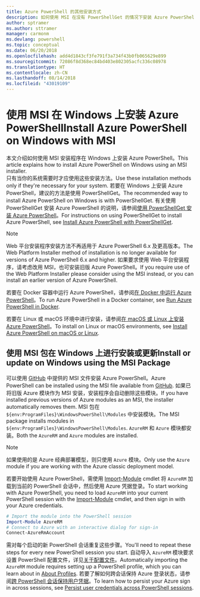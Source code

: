 ```yaml
---
title: Azure PowerShell 的其他安装方式
description: 如何使用 MSI 在没有 PowerShellGet 的情况下安装 Azure PowerShell
author: sptramer
ms.author: sttramer
manager: carmonm
ms.devlang: powershell
ms.topic: conceptual
ms.date: 06/20/2018
ms.openlocfilehash: add4d1843cf3fe791f3a734f43b0fb065629e899
ms.sourcegitcommit: 72086f8d368ec84bd403e802305acfc336c08978
ms.translationtype: HT
ms.contentlocale: zh-CN
ms.lasthandoff: 08/14/2018
ms.locfileid: "43019109"
---
```

# <a name="install-azure-powershell-on-windows-with-msi"></a><span data-ttu-id="e456b-103">使用 MSI 在 Windows 上安装 Azure PowerShell</span><span class="sxs-lookup"><span data-stu-id="e456b-103">Install Azure PowerShell on Windows with MSI</span></span>

<span data-ttu-id="e456b-104">本文介绍如何使用 MSI 安装程序在 Windows 上安装 Azure PowerShell。</span><span class="sxs-lookup"><span data-stu-id="e456b-104">This article explains how to install Azure PowerShell on Windows using an MSI installer.</span></span>  
<span data-ttu-id="e456b-105">只有当你的系统需要时才应使用这些安装方法。</span><span class="sxs-lookup"><span data-stu-id="e456b-105">Use these installation methods only if they're necessary for your system.</span></span> <span data-ttu-id="e456b-106">若要在 Windows 上安装 Azure PowerShell，建议的方法是使用 PowerShellGet。</span><span class="sxs-lookup"><span data-stu-id="e456b-106">The recommended way to install Azure PowerShell on Windows is with PowerShellGet.</span></span> <span data-ttu-id="e456b-107">有关使用 PowerShellGet 安装 Azure PowerShell 的说明，请参阅[使用 PowerShellGet 安装 Azure PowerShell](install-azurerm-ps.md)。</span><span class="sxs-lookup"><span data-stu-id="e456b-107">For instructions on using PowerShellGet to install Azure PowerShell, see [Install Azure PowerShell with PowerShellGet](install-azurerm-ps.md).</span></span>

> [!NOTE]
> <span data-ttu-id="e456b-108">Web 平台安装程序安装方法不再适用于 Azure PowerShell 6.x 及更高版本。</span><span class="sxs-lookup"><span data-stu-id="e456b-108">The Web Platform Installer method of installation is no longer available for versions of Azure PowerShell 6.x and higher.</span></span> <span data-ttu-id="e456b-109">如果要求使用 Web 平台安装程序，请考虑改用 MSI，也可安装旧版 Azure PowerShell。</span><span class="sxs-lookup"><span data-stu-id="e456b-109">If you require use of the Web Platform Installer please consider using the MSI instead, or you can install an earlier version of Azure PowerShell.</span></span>

<span data-ttu-id="e456b-110">若要在 Docker 容器中运行 Azure PowerShell，请参阅[在 Docker 中运行 Azure PowerShell](azurerm-ps-in-docker.md)。</span><span class="sxs-lookup"><span data-stu-id="e456b-110">To run Azure PowerShell in a Docker container, see [Run Azure PowerShell in Docker](azurerm-ps-in-docker.md).</span></span>

<span data-ttu-id="e456b-111">若要在 Linux 或 macOS 环境中进行安装，请参阅[在 macOS 或 Linux 上安装 Azure PowerShell](install-azurermps-maclinux.md)。</span><span class="sxs-lookup"><span data-stu-id="e456b-111">To install on Linux or macOS environments, see [Install Azure PowerShell on macOS or Linux](install-azurermps-maclinux.md).</span></span>

## <a name="install-or-update-on-windows-using-the-msi-package"></a><span data-ttu-id="e456b-112">使用 MSI 包在 Windows 上进行安装或更新</span><span class="sxs-lookup"><span data-stu-id="e456b-112">Install or update on Windows using the MSI Package</span></span>

<span data-ttu-id="e456b-113">可以使用 [GitHub](https://github.com/Azure/azure-powershell/releases/latest) 中提供的 MSI 文件安装 Azure PowerShell。</span><span class="sxs-lookup"><span data-stu-id="e456b-113">Azure PowerShell can be installed using the MSI file available from [GitHub](https://github.com/Azure/azure-powershell/releases/latest).</span></span> <span data-ttu-id="e456b-114">如果已将旧版 Azure 模块作为 MSI 安装，安装程序会自动删除这些模块。</span><span class="sxs-lookup"><span data-stu-id="e456b-114">If you have installed previous versions of Azure modules as an MSI, the installer automatically removes them.</span></span> <span data-ttu-id="e456b-115">MSI 包在 `${env:ProgramFiles}\WindowsPowerShell\Modules` 中安装模块。</span><span class="sxs-lookup"><span data-stu-id="e456b-115">The MSI package installs modules in `${env:ProgramFiles}\WindowsPowerShell\Modules`.</span></span> <span data-ttu-id="e456b-116">`AzureRM` 和 `Azure` 模块都安装。</span><span class="sxs-lookup"><span data-stu-id="e456b-116">Both the `AzureRM` and `Azure` modules are installed.</span></span>

> [!NOTE]
> <span data-ttu-id="e456b-117">如果使用的是 Azure 经典部署模型，则只使用 `Azure` 模块。</span><span class="sxs-lookup"><span data-stu-id="e456b-117">Only use the `Azure` module if you are working with the Azure classic deployment model.</span></span>

<span data-ttu-id="e456b-118">若要开始使用 Azure PowerShell，需使用 [Import-Module](/powershell/module/Microsoft.PowerShell.Core/Import-Module) cmdlet 将 `AzureRM` 加载到当前的 PowerShell 会话中，然后使用 Azure 凭据登录。</span><span class="sxs-lookup"><span data-stu-id="e456b-118">To start working with Azure PowerShell, you need to load `AzureRM` into your current PowerShell session with the [Import-Module](/powershell/module/Microsoft.PowerShell.Core/Import-Module) cmdlet, and then sign in with your Azure credentials.</span></span>

```powershell
# Import the module into the PowerShell session
Import-Module AzureRM
# Connect to Azure with an interactive dialog for sign-in
Connect-AzureRmAccount
```

<span data-ttu-id="e456b-119">需对每个启动的新 PowerShell 会话重复这些步骤。</span><span class="sxs-lookup"><span data-stu-id="e456b-119">You'll need to repeat these steps for every new PowerShell session you start.</span></span> <span data-ttu-id="e456b-120">自动导入 `AzureRM` 模块要求设置 PowerShell 配置文件，详见[关于配置文件](/powershell/module/microsoft.powershell.core/about/about_profiles)。</span><span class="sxs-lookup"><span data-stu-id="e456b-120">Automatically importing the `AzureRM` module requires setting up a PowerShell profile, which you can learn about in [About Profiles](/powershell/module/microsoft.powershell.core/about/about_profiles).</span></span>
<span data-ttu-id="e456b-121">若要了解如何跨会话保持 Azure 登录状态，请参阅[跨 PowerShell 会话保持用户凭据](context-persistence.md)。</span><span class="sxs-lookup"><span data-stu-id="e456b-121">To learn how to persist your Azure sign in across sessions, see [Persist user credentials across PowerShell sessions](context-persistence.md).</span></span>